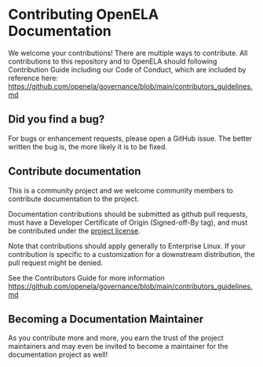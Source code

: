 # Contributing OpenELA Documentation

We welcome your contributions! There are multiple ways to contribute.
All contributions to this repository and to OpenELA should following
Contribution Guide including our Code of Conduct, which are included
by reference here:
https://github.com/openela/governance/blob/main/contributors_guidelines.md

## Did you find a bug?

For bugs or enhancement requests, please open a GitHub issue. 
The better written the bug is, the more likely it is to be fixed. 

## Contribute documentation

This is a community project and we welcome community members to contribute 
documentation to the project.

Documentation contributions should be submitted as github pull requests, 
must have a Developer Certificate of Origin (Signed-off-By tag), 
and must be contributed under the [project license](./LICENSE).

Note that contributions should apply generally to Enterprise Linux. If your
contribution is specific to a customization for a downstream distribution, the
pull request might be denied.

See the Contributors Guide for more information https://github.com/openela/governance/blob/main/contributors_guidelines.md

## Becoming a Documentation Maintainer

As you contribute more and more, you earn the trust of the project maintainers
and may even be invited to become a maintainer for the documentation project
as well!

